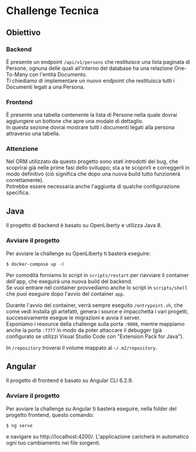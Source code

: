 # Challenge Tecnica

## Obiettivo
### Backend
È presente un endpoint `/api/v1/persons` che restituisce una lista paginata di Persone, ognuna delle quali all'interno del database ha una relazione One-To-Many con l'entità Documento.  
Ti chiediamo di implementare un nuovo endpoint che restituisca tutti i Documenti legati a una Persona.

### Frontend
È presente una tabella contenente la lista di Persone nella quale dovrai aggiungere un bottone che apre una modale di dettaglio.\
In questa sezione dovrai mostrare tutti i documenti legati alla persona attraverso una tabella.

### Attenzione
Nel ORM utilizzato da questo progetto sono stati introdotti dei bug, che scoprirai già nelle prime fasi dello sviluppo; sta a te scoprirli e correggerli in modo definitivo (ciò significa che dopo una nuova build tutto funzionerà correttamente).\
Potrebbe essere necessaria anche l'aggiunta di qualche configurazione specifica.

## Java
Il progetto di backend è basato su OpenLiberty e utilizza Java 8.

### Avviare il progetto
Per avviare la challenge su OpenLiberty ti basterà eseguire:
```sh
$ docker-compose up -d
```
Per comodità forniamo lo script in `scripts/restart` per riavviare il container dell'app, che eseguirà una nuova build del backend.  
Se vuoi entrare nel container provvediamo anche lo script in `scripts/shell` che puoi eseguire dopo l'avvio del container `app`.

Durante l'avvio del container, verrà sempre eseguito `/entrypoint.sh`, che come vedi installa gli artefatti, genera i source e impacchetta i vari progetti, successivamente esegue le migrazioni e avvia il server.  
Esponiamo i resource della challenge sulla porta `:9080`, mentre mappiamo anche la porta `:7777` in modo da poter attaccare il debugger (già configurato se utilizzi Visual Studio Code con "Extension Pack for Java").  

In `/repository` troverai il volume mappato al `~/.m2/repository`.

## Angular
Il progetto di frontend è basato su Angular CLI 6.2.9.

### Avviare il progetto
Per avviare la challenge su Angular ti basterà eseguire, nella folder del progetto frontend, questo comando:
```sh
$ ng serve
```
e navigare su http://localhost:4200/. L'applicazione caricherà in automatico ogni tuo cambiamento nei file sorgenti.
